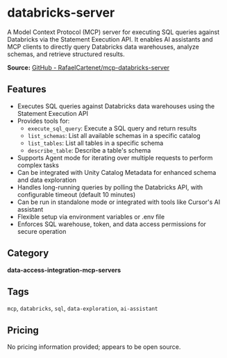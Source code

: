 # databricks-server

A Model Context Protocol (MCP) server for executing SQL queries against Databricks via the Statement Execution API. It enables AI assistants and MCP clients to directly query Databricks data warehouses, analyze schemas, and retrieve structured results.

**Source:** [GitHub - RafaelCartenet/mcp-databricks-server](https://github.com/RafaelCartenet/mcp-databricks-server)

## Features
- Executes SQL queries against Databricks data warehouses using the Statement Execution API
- Provides tools for:
  - `execute_sql_query`: Execute a SQL query and return results
  - `list_schemas`: List all available schemas in a specific catalog
  - `list_tables`: List all tables in a specific schema
  - `describe_table`: Describe a table's schema
- Supports Agent mode for iterating over multiple requests to perform complex tasks
- Can be integrated with Unity Catalog Metadata for enhanced schema and data exploration
- Handles long-running queries by polling the Databricks API, with configurable timeout (default 10 minutes)
- Can be run in standalone mode or integrated with tools like Cursor's AI assistant
- Flexible setup via environment variables or .env file
- Enforces SQL warehouse, token, and data access permissions for secure operation

## Category
**data-access-integration-mcp-servers**

## Tags
`mcp`, `databricks`, `sql`, `data-exploration`, `ai-assistant`

## Pricing
No pricing information provided; appears to be open source.